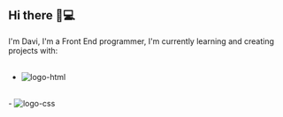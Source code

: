 ## Hi there 👋💻

 I'm Davi, I'm a Front End programmer, I'm currently learning and creating projects with: 
<br>
<br>
- <img src="https://img.shields.io/badge/HTML5-E34F26?style=for-the-badge&logo=html5&logoColor=white" alt="logo-html">
<br>
- <img src="https://img.shields.io/badge/CSS3-1572B6?style=for-the-badge&logo=css3&logoColor=white" alt="logo-css">
